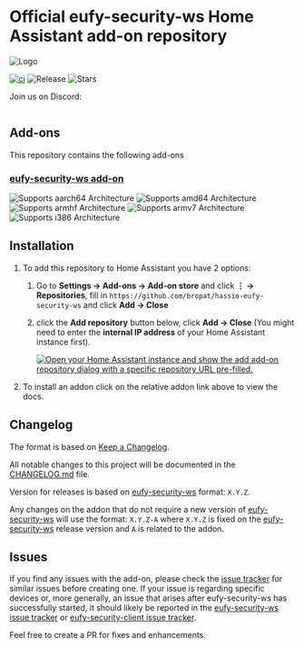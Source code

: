 # Official eufy-security-ws Home Assistant add-on repository

![Logo](eufy-security-ws/logo.png)

[![ci][ci-shield]][ci-url] ![Release][release-shield] ![Stars][stars-shield]

Join us on Discord:

<a target="_blank" href="https://discord.gg/5wjQ2asb64"><img src="https://dcbadge.limes.pink/api/server/5wjQ2asb64" alt="" /></a>

## Add-ons

This repository contains the following add-ons

### [eufy-security-ws add-on](./eufy-security-ws/README.md)

![Supports aarch64 Architecture][aarch64-shield]
![Supports amd64 Architecture][amd64-shield]
![Supports armhf Architecture][armhf-shield]
![Supports armv7 Architecture][armv7-shield]
![Supports i386 Architecture][i386-shield]

## Installation

1. To add this repository to Home Assistant you have 2 options:

   1. Go to **Settings → Add-ons → Add-on store** and click **⋮ → Repositories**, fill in `https://github.com/bropat/hassio-eufy-security-ws` and click **Add → Close**
   2. click the **Add repository** button below, click **Add → Close** (You might need to enter the **internal IP address** of your Home Assistant instance first).

      [![Open your Home Assistant instance and show the add add-on repository dialog with a specific repository URL pre-filled.](https://my.home-assistant.io/badges/supervisor_add_addon_repository.svg)](https://my.home-assistant.io/redirect/supervisor_add_addon_repository/?repository_url=https%3A%2F%2Fgithub.com%2Fbropat%2Fhassio-eufy-security-ws)

2. To install an addon click on the relative addon link above to view the docs.

## Changelog

The format is based on [Keep a Changelog](http://keepachangelog.com/en/1.0.0/).

All notable changes to this project will be documented in the [CHANGELOG.md](eufy-security-ws/CHANGELOG.md) file.

Version for releases is based on [eufy-security-ws](https://github.com/bropat/eufy-security-ws) format: `X.Y.Z`.

Any changes on the addon that do not require a new version of [eufy-security-ws](https://github.com/bropat/eufy-security-ws) will use the format: `X.Y.Z-A` where `X.Y.Z` is fixed on the [eufy-security-ws](https://github.com/bropat/eufy-security-ws) release version and `A` is related to the addon.

## Issues

If you find any issues with the add-on, please check the [issue tracker](https://github.com/bropat/hassio-eufy-security-ws/issues) for similar issues before creating one. If your issue is regarding specific devices or, more generally, an issue that arises after eufy-security-ws has successfully started, it should likely be reported in the [eufy-security-ws issue tracker](https://github.com/bropat/eufy-security-ws/issues) or [eufy-security-client issue tracker](https://github.com/bropat/eufy-security-client/issues).

Feel free to create a PR for fixes and enhancements.

[ci-shield]: https://github.com/bropat/hassio-eufy-security-ws/workflows/Publish/badge.svg
[ci-url]: https://github.com/bropat/hassio-eufy-security-ws/actions?query=workflow%3APublish
[release-shield]: https://img.shields.io/github/v/release/bropat/hassio-eufy-security-ws.svg
[stars-shield]: https://img.shields.io/github/stars/bropat/hassio-eufy-security-ws.svg
[aarch64-shield]: https://img.shields.io/badge/aarch64-yes-green.svg
[amd64-shield]: https://img.shields.io/badge/amd64-yes-green.svg
[armhf-shield]: https://img.shields.io/badge/armhf-yes-green.svg
[armv7-shield]: https://img.shields.io/badge/armv7-yes-green.svg
[i386-shield]: https://img.shields.io/badge/i386-yes-green.svg

